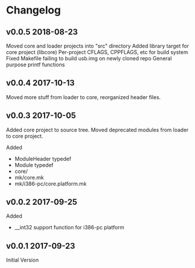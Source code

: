 
# Changelog

## v0.0.5 2018-08-23

Moved core and loader projects into "src" directory
Added library target for core project (libcore)
Per-project CFLAGS, CPPFLAGS, etc for build system
Fixed Makefile failing to build usb.img on newly cloned repo
General purpose printf functions

## v0.0.4 2017-10-13

Moved more stuff from loader to core, reorganized header files.

## v0.0.3 2017-10-05

Added core project to source tree. Moved deprecated modules from loader to core
project.

Added
 * ModuleHeader typedef
 * Module typedef
 * core/
 * mk/core.mk
 * mk/i386-pc/core.platform.mk

## v0.0.2 2017-09-25

Added
 * __int32 support function for i386-pc platform

## v0.0.1 2017-09-23

Initial Version